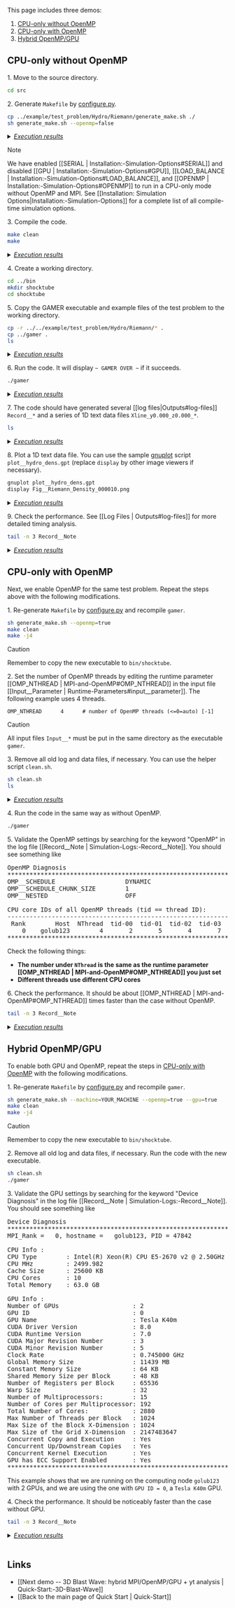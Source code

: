 This page includes three demos:
1. [CPU-only without OpenMP](#cpu-only-without-openmp)
2. [CPU-only with OpenMP](#cpu-only-with-openmp)
3. [Hybrid OpenMP/GPU](#hybrid-openmpgpu)

## CPU-only without OpenMP

1\. Move to the source directory.
``` bash
cd src
```

2\. Generate `Makefile` by [configure.py](https://github.com/gamer-project/gamer/wiki/Installation%3A-Configure.py).
``` bash
cp ../example/test_problem/Hydro/Riemann/generate_make.sh ./
sh generate_make.sh --openmp=false
```
<details>
<summary><u><i>Execution results</i></u></summary>

<pre>
   ...
   ...
========================================
Makefile is created.
========================================
</pre>
</details>

> [!NOTE]
> We have enabled
[[SERIAL | Installation:-Simulation-Options#SERIAL]]
and disabled
[[GPU | Installation:-Simulation-Options#GPU]],
[[LOAD_BALANCE | Installation:-Simulation-Options#LOAD_BALANCE]], and
[[OPENMP | Installation:-Simulation-Options#OPENMP]]
to run in a CPU-only mode
without OpenMP and MPI.
See [[Installation: Simulation Options|Installation:-Simulation-Options]]
for a complete list of all compile-time simulation options.

3\. Compile the code.
``` bash
make clean
make
```
<details>
<summary><u><i>Execution results</i></u></summary>

<pre>
   ...
   ...
Compiling GAMER --> Successful!
</pre>
</details>

4\. Create a working directory.
``` bash
cd ../bin
mkdir shocktube
cd shocktube
```

5\. Copy the GAMER executable and example files of the
test problem to the working directory.
```bash
cp -r ../../example/test_problem/Hydro/Riemann/* .
cp ../gamer .
ls
```
<details>
<summary><u><i>Execution results</i></u></summary>

<pre>
clean.sh  gamer  Input__Flag_Lohner  Input__Parameter  Input__TestProb  plot__hydro_dens.gpt  plot__mhd.gpt  README  ReferenceSolution
</pre>
</details>

6\. Run the code. It will display `~ GAMER OVER ~` if it succeeds.
```bash
./gamer
```
<details>
<summary><u><i>Execution results</i></u></summary>

<pre>
   ...
   ...
Time: 9.0000000e-02 -> 9.3057198e-02,   Step:      29 ->      30,   dt_base: 3.0571979e-03
Time: 9.3057198e-02 -> 9.6446514e-02,   Step:      30 ->      31,   dt_base: 3.3893166e-03
Time: 9.6446514e-02 -> 9.9834923e-02,   Step:      31 ->      32,   dt_base: 3.3884083e-03
Time: 9.9834923e-02 -> 1.0000000e-01,   Step:      32 ->      33,   dt_base: 1.6507717e-04
Output_DumpData_Part (DumpID = 10) ...
Output_DumpData_Part (DumpID = 10) ... done
End_GAMER ...
End_MemFree ... done
End_GAMER ... done


~ GAME OVER ~
</pre>
</details>

7\. The code should have generated several [[log files|Outputs#log-files]] `Record__*`
and a series of 1D text data files `Xline_y0.000_z0.000_*`.

``` bash
ls
```
<details>
<summary><u><i>Execution results</i></u></summary>

<pre>
clean.sh              plot__mhd.gpt       Record__PatchCount          Xline_y0.000_z0.000_000001  Xline_y0.000_z0.000_000007
gamer                 README              Record__Performance         Xline_y0.000_z0.000_000002  Xline_y0.000_z0.000_000008
Input__Flag_Lohner    Record__Dump        Record__TimeStep            Xline_y0.000_z0.000_000003  Xline_y0.000_z0.000_000009
Input__Parameter      Record__MemInfo     Record__Timing              Xline_y0.000_z0.000_000004  Xline_y0.000_z0.000_000010
Input__TestProb       Record__NCorrUnphy  ReferenceSolution           Xline_y0.000_z0.000_000005
plot__hydro_dens.gpt  Record__Note        Xline_y0.000_z0.000_000000  Xline_y0.000_z0.000_000006
</pre>
</details>

8\. Plot a 1D text data file. You can use the sample [gnuplot](http://www.gnuplot.info)
script `plot__hydro_dens.gpt` (replace `display` by other image viewers if necessary).
``` bash
gnuplot plot__hydro_dens.gpt
display Fig__Riemann_Density_000010.png
```
<details>
<summary><u><i>Execution results</i></u></summary>

[[images/shocktube.png | alt=shocktube]]
</details>


9\. Check the performance. See [[Log Files | Outputs#log-files]] for more detailed
timing analysis.
``` bash
tail -n 3 Record__Note
```
<details>
<summary><u><i>Execution results</i></u></summary>

<pre>
Total Processing Time : 75.954923 s
</pre>
</details>

## CPU-only with OpenMP

Next, we enable OpenMP for the same test problem.
Repeat the steps above with the following modifications.

1\. Re-generate `Makefile` by [configure.py](https://github.com/gamer-project/gamer/wiki/Installation%3A-Configure.py) and recompile `gamer`.
``` bash
sh generate_make.sh --openmp=true
make clean
make -j4
```

> [!CAUTION]
> Remember to copy the new executable to `bin/shocktube`.

2\. Set the number of OpenMP threads by editing the runtime parameter
[[OMP_NTHREAD | MPI-and-OpenMP#OMP_NTHREAD]]
in the input file
[[Input__Parameter | Runtime-Parameters#input__parameter]].
The following example uses 4 threads.
```
OMP_NTHREAD      4      # number of OpenMP threads (<=0=auto) [-1]
```
> [!CAUTION]
> All input files `Input__*` must be put in the same directory as the executable `gamer`.

3\. Remove all old log and data files, if necessary.
You can use the helper script `clean.sh`.
```bash
sh clean.sh
ls
```
<details>
<summary><u><i>Execution results</i></u></summary>

<pre>
clean.sh  gamer  Input__Flag_Lohner  Input__Parameter  Input__TestProb  plot__hydro_dens.gpt  plot__mhd.gpt  README  ReferenceSolution
</pre>
</details>

4\. Run the code in the same way as without OpenMP.
```bash
./gamer
```

5\. Validate the OpenMP settings by searching for the keyword "OpenMP"
in the log file
[[Record__Note | Simulation-Logs:-Record__Note]].
You should see something like
<pre>
OpenMP Diagnosis
***********************************************************************************
OMP__SCHEDULE                   DYNAMIC
OMP__SCHEDULE_CHUNK_SIZE        1
OMP__NESTED                     OFF

CPU core IDs of all OpenMP threads (tid == thread ID):
------------------------------------------------------------------------
 Rank        Host  NThread  tid-00  tid-01  tid-02  tid-03
    0    golub123        4       2       5       4       7
***********************************************************************************
</pre>
Check the following things:
* **The number under `NThread` is the same as the runtime
parameter
[[OMP_NTHREAD | MPI-and-OpenMP#OMP_NTHREAD]]
you just set**
* **Different threads use different CPU cores**

6\. Check the performance. It should be about
[[OMP_NTHREAD | MPI-and-OpenMP#OMP_NTHREAD]]
times faster
than the case without OpenMP.
``` bash
tail -n 3 Record__Note
```
<details>
<summary><u><i>Execution results</i></u></summary>

<pre>
Total Processing Time : 20.460586 s
</pre>
</details>

## Hybrid OpenMP/GPU

To enable both GPU and OpenMP, repeat the steps in
[CPU-only with OpenMP](#cpu-only-with-openmp) with the
following modifications.

1\. Re-generate `Makefile` by [configure.py](https://github.com/gamer-project/gamer/wiki/Installation%3A-Configure.py) and recompile `gamer`.
``` bash
sh generate_make.sh --machine=YOUR_MACHINE --openmp=true --gpu=true
make clean
make -j4
```

> [!CAUTION]
> Remember to copy the new executable to `bin/shocktube`.

2\. Remove all old log and data files, if necessary.
Run the code with the new executable.
```bash
sh clean.sh
./gamer
```

3\. Validate the GPU settings by searching for the keyword "Device Diagnosis"
in the log file
[[Record__Note | Simulation-Logs:-Record__Note]].
You should see something like
<pre>
Device Diagnosis
***********************************************************************************
MPI_Rank =   0, hostname =   golub123, PID = 47842

CPU Info :
CPU Type        : Intel(R) Xeon(R) CPU E5-2670 v2 @ 2.50GHz
CPU MHz         : 2499.982
Cache Size      : 25600 KB
CPU Cores       : 10
Total Memory    : 63.0 GB

GPU Info :
Number of GPUs                    : 2
GPU ID                            : 0
GPU Name                          : Tesla K40m
CUDA Driver Version               : 8.0
CUDA Runtime Version              : 7.0
CUDA Major Revision Number        : 3
CUDA Minor Revision Number        : 5
Clock Rate                        : 0.745000 GHz
Global Memory Size                : 11439 MB
Constant Memory Size              : 64 KB
Shared Memory Size per Block      : 48 KB
Number of Registers per Block     : 65536
Warp Size                         : 32
Number of Multiprocessors:        : 15
Number of Cores per Multiprocessor: 192
Total Number of Cores:            : 2880
Max Number of Threads per Block   : 1024
Max Size of the Block X-Dimension : 1024
Max Size of the Grid X-Dimension  : 2147483647
Concurrent Copy and Execution     : Yes
Concurrent Up/Downstream Copies   : Yes
Concurrent Kernel Execution       : Yes
GPU has ECC Support Enabled       : Yes
***********************************************************************************
</pre>
This example shows that we are running on the computing node `golub123`
with 2 GPUs, and we are using the one with `GPU ID = 0`,
a `Tesla K40m` GPU.

4\. Check the performance. It should be noticeably faster
than the case without GPU.
``` bash
tail -n 3 Record__Note
```
<details>
<summary><u><i>Execution results</i></u></summary>

<pre>
Total Processing Time : 9.417532 s
</pre>
</details>


<br>

## Links
* [[Next demo -- 3D Blast Wave: hybrid MPI/OpenMP/GPU + yt analysis | Quick-Start:-3D-Blast-Wave]]
* [[Back to the main page of Quick Start | Quick-Start]]

